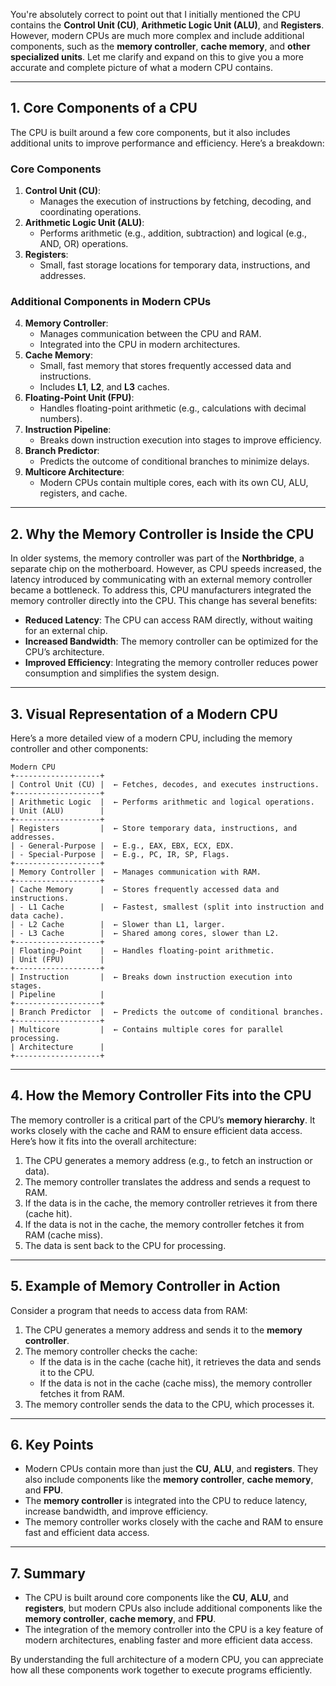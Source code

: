 You're absolutely correct to point out that I initially mentioned the CPU contains the **Control Unit (CU)**, **Arithmetic Logic Unit (ALU)**, and **Registers**. However, modern CPUs are much more complex and include additional components, such as the **memory controller**, **cache memory**, and **other specialized units**. Let me clarify and expand on this to give you a more accurate and complete picture of what a modern CPU contains.

---

## **1. Core Components of a CPU**

The CPU is built around a few core components, but it also includes additional units to improve performance and efficiency. Here’s a breakdown:

### **Core Components**

1. **Control Unit (CU)**:
   - Manages the execution of instructions by fetching, decoding, and coordinating operations.
2. **Arithmetic Logic Unit (ALU)**:
   - Performs arithmetic (e.g., addition, subtraction) and logical (e.g., AND, OR) operations.
3. **Registers**:
   - Small, fast storage locations for temporary data, instructions, and addresses.

### **Additional Components in Modern CPUs**

4. **Memory Controller**:
   - Manages communication between the CPU and RAM.
   - Integrated into the CPU in modern architectures.
5. **Cache Memory**:
   - Small, fast memory that stores frequently accessed data and instructions.
   - Includes **L1**, **L2**, and **L3** caches.
6. **Floating-Point Unit (FPU)**:
   - Handles floating-point arithmetic (e.g., calculations with decimal numbers).
7. **Instruction Pipeline**:
   - Breaks down instruction execution into stages to improve efficiency.
8. **Branch Predictor**:
   - Predicts the outcome of conditional branches to minimize delays.
9. **Multicore Architecture**:
   - Modern CPUs contain multiple cores, each with its own CU, ALU, registers, and cache.

---

## **2. Why the Memory Controller is Inside the CPU**

In older systems, the memory controller was part of the **Northbridge**, a separate chip on the motherboard. However, as CPU speeds increased, the latency introduced by communicating with an external memory controller became a bottleneck. To address this, CPU manufacturers integrated the memory controller directly into the CPU. This change has several benefits:

- **Reduced Latency**: The CPU can access RAM directly, without waiting for an external chip.
- **Increased Bandwidth**: The memory controller can be optimized for the CPU’s architecture.
- **Improved Efficiency**: Integrating the memory controller reduces power consumption and simplifies the system design.

---

## **3. Visual Representation of a Modern CPU**

Here’s a more detailed view of a modern CPU, including the memory controller and other components:

```
Modern CPU
+-------------------+
| Control Unit (CU) |  ← Fetches, decodes, and executes instructions.
+-------------------+
| Arithmetic Logic  |  ← Performs arithmetic and logical operations.
| Unit (ALU)        |
+-------------------+
| Registers         |  ← Store temporary data, instructions, and addresses.
| - General-Purpose |  ← E.g., EAX, EBX, ECX, EDX.
| - Special-Purpose |  ← E.g., PC, IR, SP, Flags.
+-------------------+
| Memory Controller |  ← Manages communication with RAM.
+-------------------+
| Cache Memory      |  ← Stores frequently accessed data and instructions.
| - L1 Cache        |  ← Fastest, smallest (split into instruction and data cache).
| - L2 Cache        |  ← Slower than L1, larger.
| - L3 Cache        |  ← Shared among cores, slower than L2.
+-------------------+
| Floating-Point    |  ← Handles floating-point arithmetic.
| Unit (FPU)        |
+-------------------+
| Instruction       |  ← Breaks down instruction execution into stages.
| Pipeline          |
+-------------------+
| Branch Predictor  |  ← Predicts the outcome of conditional branches.
+-------------------+
| Multicore         |  ← Contains multiple cores for parallel processing.
| Architecture      |
+-------------------+
```

---

## **4. How the Memory Controller Fits into the CPU**

The memory controller is a critical part of the CPU’s **memory hierarchy**. It works closely with the cache and RAM to ensure efficient data access. Here’s how it fits into the overall architecture:

1. The CPU generates a memory address (e.g., to fetch an instruction or data).
2. The memory controller translates the address and sends a request to RAM.
3. If the data is in the cache, the memory controller retrieves it from there (cache hit).
4. If the data is not in the cache, the memory controller fetches it from RAM (cache miss).
5. The data is sent back to the CPU for processing.

---

## **5. Example of Memory Controller in Action**

Consider a program that needs to access data from RAM:

1. The CPU generates a memory address and sends it to the **memory controller**.
2. The memory controller checks the cache:
   - If the data is in the cache (cache hit), it retrieves the data and sends it to the CPU.
   - If the data is not in the cache (cache miss), the memory controller fetches it from RAM.
3. The memory controller sends the data to the CPU, which processes it.

---

## **6. Key Points**

- Modern CPUs contain more than just the **CU**, **ALU**, and **registers**. They also include components like the **memory controller**, **cache memory**, and **FPU**.
- The **memory controller** is integrated into the CPU to reduce latency, increase bandwidth, and improve efficiency.
- The memory controller works closely with the cache and RAM to ensure fast and efficient data access.

---

## **7. Summary**

- The CPU is built around core components like the **CU**, **ALU**, and **registers**, but modern CPUs also include additional components like the **memory controller**, **cache memory**, and **FPU**.
- The integration of the memory controller into the CPU is a key feature of modern architectures, enabling faster and more efficient data access.

By understanding the full architecture of a modern CPU, you can appreciate how all these components work together to execute programs efficiently.
